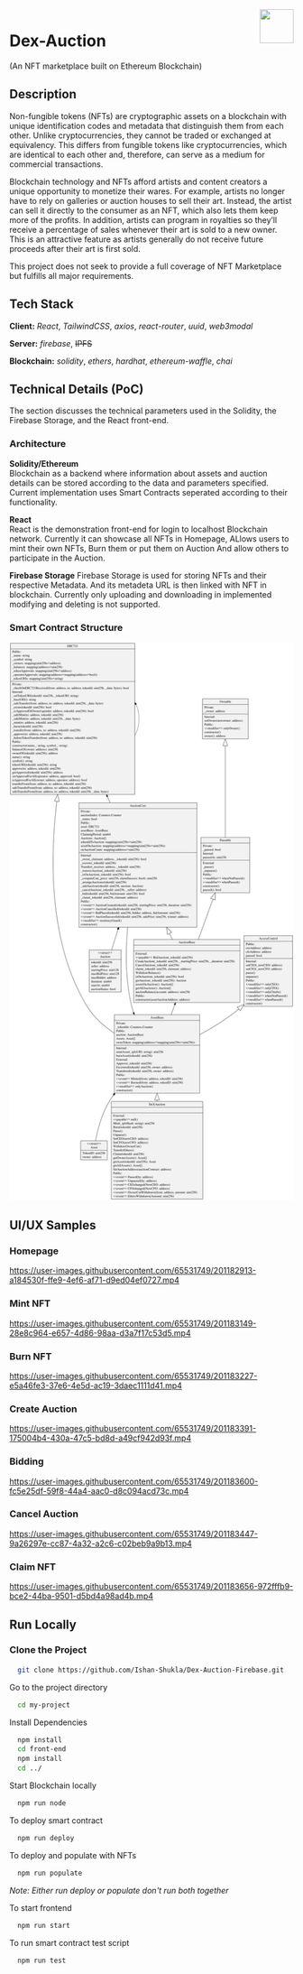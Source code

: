 <a href="https://marked.js.org">
  <img width="60px" height="60px" src="front-end/src/img/Logo.svg" align="right" />
</a>

# Dex-Auction

(An NFT marketplace built on Ethereum Blockchain)

## Description

Non-fungible tokens (NFTs) are cryptographic assets on a blockchain with unique identification codes and metadata that distinguish them from each other. Unlike cryptocurrencies, they cannot be traded or exchanged at equivalency. This differs from fungible tokens like cryptocurrencies, which are identical to each other and, therefore, can serve as a medium for commercial transactions.

Blockchain technology and NFTs afford artists and content creators a unique opportunity to monetize their wares. For example, artists no longer have to rely on galleries or auction houses to sell their art. Instead, the artist can sell it directly to the consumer as an NFT, which also lets them keep more of the profits. In addition, artists can program in royalties so they’ll receive a percentage of sales whenever their art is sold to a new owner. This is an attractive feature as artists generally do not receive future proceeds after their art is first sold.

This project does not seek to provide a full coverage of NFT Marketplace but fulfills all major requirements. 

## Tech Stack

**Client:** _React_, _TailwindCSS_, _axios_, _react-router_, _uuid_, _web3modal_

**Server:** _firebase_, ~~IPFS~~

**Blockchain:** _solidity_, _ethers_, _hardhat_, _ethereum-waffle_, _chai_

## Technical Details (PoC)

The section discusses the technical parameters used in the Solidity, the Firebase Storage, and the React front-end.

### Architecture

**Solidity/Ethereum**  
Blockchain as a backend where information about assets and auction details can be stored according to the data and parameters specified. Current implementation uses Smart Contracts seperated according to their functionality.

**React**  
React is the demonstration front-end for login to localhost Blockchain network. Currently it can showcase all NFTs in Homepage, ALlows users to mint their own NFTs, Burn them or put them on Auction And allow others to participate in the Auction.

**Firebase Storage**
Firebase Storage is used for storing NFTs and their respective Metadata. And its metadeta URL is then linked with NFT in blockchain. Currently only uploading and downloading in implemented modifying and deleting is not supported.

### Smart Contract Structure

![](./documentation/Dex-Auction.svg)

## UI/UX Samples

### Homepage

https://user-images.githubusercontent.com/65531749/201182913-a184530f-ffe9-4ef6-af71-d9ed04ef0727.mp4

### Mint NFT

https://user-images.githubusercontent.com/65531749/201183149-28e8c964-e657-4d86-98aa-d3a7f17c53d5.mp4

### Burn NFT

https://user-images.githubusercontent.com/65531749/201183227-e5a46fe3-37e6-4e5d-ac19-3daec1111d41.mp4

### Create Auction

https://user-images.githubusercontent.com/65531749/201183391-175004b4-430a-47c5-bd8d-a49cf942d93f.mp4

### Bidding

https://user-images.githubusercontent.com/65531749/201183600-fc5e25df-59f8-44a4-aac0-d8c094acd73c.mp4

### Cancel Auction

https://user-images.githubusercontent.com/65531749/201183447-9a26297e-cc87-4a32-a2c6-c02beb9a9b13.mp4

### Claim NFT

https://user-images.githubusercontent.com/65531749/201183656-972fffb9-bce2-44ba-9501-d5bd4a98ad4b.mp4

## Run Locally

### Clone the Project

```bash
  git clone https://github.com/Ishan-Shukla/Dex-Auction-Firebase.git
```

Go to the project directory
```bash
  cd my-project
```

Install Dependencies
```bash
  npm install
  cd front-end
  npm install
  cd ../
```

Start Blockchain locally
```bash
  npm run node
```

To deploy smart contract
```bash
  npm run deploy
```

To deploy and populate with NFTs
```bash
  npm run populate
```
_Note: Either run deploy or populate don't run both together_

To start frontend
```bash
  npm run start
```

To run smart contract test script
```bash
  npm run test
```

